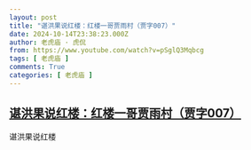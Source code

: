 ```yaml
---
layout: post
title: "谌洪果说红楼：红楼一哥贾雨村（贾字007）"
date: 2024-10-14T23:38:23.000Z
author: 老虎庙 · 虎侃
from: https://www.youtube.com/watch?v=pSglQ3Mqbcg
tags: [ 老虎庙 ]
comments: True
categories: [ 老虎庙 ]
---
```

<!--1728949103000-->
[谌洪果说红楼：红楼一哥贾雨村（贾字007）](https://www.youtube.com/watch?v=pSglQ3Mqbcg)
------

<div>
谌洪果说红楼
</div>
